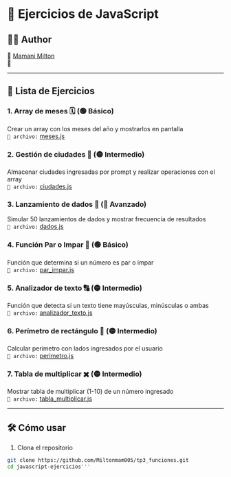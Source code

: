 # 🚀 Ejercicios de JavaScript

## 👨‍💻 Author

🔗 [Mamani Milton](https://github.com/Miltonmam005)  
📧 

---

## 📌 Lista de Ejercicios

### 1. Array de meses 🗓️ (🟢 Básico)
Crear un array con los meses del año y mostrarlos en pantalla  
`📁 archivo:` [meses.js](./meses.js)

### 2. Gestión de ciudades 🌆 (🟡 Intermedio)
Almacenar ciudades ingresadas por prompt y realizar operaciones con el array  
`📁 archivo:` [ciudades.js](./ciudades.js)

### 3. Lanzamiento de dados 🎲 (🔴 Avanzado)
Simular 50 lanzamientos de dados y mostrar frecuencia de resultados  
`📁 archivo:` [dados.js](./dados.js)

### 4. Función Par o Impar 🔢 (🟢 Básico)
Función que determina si un número es par o impar  
`📁 archivo:` [par_impar.js](./par_impar.js)

### 5. Analizador de texto 🔠 (🟡 Intermedio)
Función que detecta si un texto tiene mayúsculas, minúsculas o ambas  
`📁 archivo:` [analizador_texto.js](./analizador_texto.js)

### 6. Perímetro de rectángulo 📏 (🟡 Intermedio)
Calcular perímetro con lados ingresados por el usuario  
`📁 archivo:` [perimetro.js](./perimetro.js)

### 7. Tabla de multiplicar ✖️ (🟡 Intermedio)
Mostrar tabla de multiplicar (1-10) de un número ingresado  
`📁 archivo:` [tabla_multiplicar.js](./tabla_multiplicar.js)

---

## 🛠 Cómo usar
1. Clona el repositorio
```bash
git clone https://github.com/Miltonmam005/tp3_funciones.git
cd javascript-ejercicios'''
